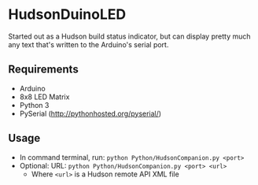 # HudsonDuinoLED

Started out as a Hudson build status indicator,
but can display pretty much any text that's
written to the Arduino's serial port.

## Requirements

 * Arduino
 * 8x8 LED Matrix
 * Python 3
 * PySerial (http://pythonhosted.org/pyserial/)

## Usage
 * In command terminal, run: `python Python/HudsonCompanion.py <port>`
 * Optional: URL: `python Python/HudsonCompanion.py <port> <url>`
   * Where `<url>` is a Hudson remote API XML file
